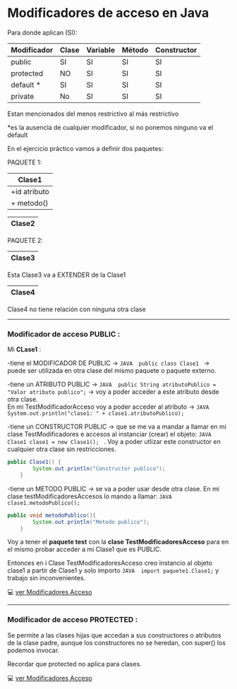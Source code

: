 # Modificadores de acceso en Java

Para donde aplican (SI):

| Modificador | Clase | Variable | Método | Constructor |
| ----------- | ----- | -------- | ------ | ----------- |
| public | SI | SI | SI | SI |
| protected | NO | SI | SI | SI |
| default * | SI | SI | SI | SI |
| private | No | SI | SI | SI |

Estan mencionados del menos restrictivo al más restrictivo

*es la ausencia de cualquier modificador, si no ponemos ninguno va el default

En el ejercicio práctico vamos a definir dos paquetes:

PAQUETE 1:

| Clase1 |
| ------ |
| +id atributo |
| + metodo() |

| Clase2 |
| ------ |

PAQUETE 2:

| Clase3 |
| ------ |

Esta Clase3 va a EXTENDER de la Clase1

| Clase4 |
| ------ |

Clase4 no tiene relación con ninguna otra clase

---

### Modificador de acceso PUBLIC :

Mi **CLase1** :

-tiene el MODIFICADOR DE PUBLIC -> ```JAVA  public class Clase1 ```  -> puede ser  utilizada en otra clase del mismo paquete o paquete externo.

-tiene un ATRIBUTO PUBLIC -> ```JAVA  public String atributoPublico = "Valor atributo publico";``` -> voy a poder acceder a este atributo desde otra clase. <br>
En mi TestModificadorAcceso voy a poder acceder al atributo -> ```JAVA System.out.println("clase1: " + clase1.atributoPublico);```

-tiene un CONSTRUCTOR PUBLIC  -> que se me va a mandar a llamar en mi clase TestModificadores e accesos al instanciar (crear) el objeto: ```JAVA Clase1 clase1 = new Clase1(); ``` . Voy a poder utlizar este constructor en cualquier otra clase sin restricciones.

```JAVA 
public Clase1() {
        System.out.println("Constructor publico");
    }
```    

-tiene un METODO PUBLIC -> se va a poder usar desde otra clase. En mi clase testModificadoresAccesos lo mando a llamar: ```JAVA  clase1.metodoPublico(); ```

```JAVA
public void metodoPublico(){
        System.out.println("Metodo publico");
    }
```


Voy a tener el **paquete test** con la **clase TestModificadoresAcceso** para en el mismo probar acceder a mi Clase1 que es PUBLIC.

Entonces en i Clase TestModificadoresAcceso creo instancio al objeto clase1 a partir de Clase1 y solo importo ```JAVA  import paquete1.Clase1;``` y trabajo sin inconvenientes.

:computer: [ver Modificadores Acceso](https://github.com/eugenia1984/Universidad-Java-Udemy/tree/main/nivel1_leccion12_modificadores_acceso/ModificadoresAcceso)

---

### Modificador de acceso PROTECTED :

Se permite a las clases hijas que accedan a sus constructores o atributos de la clase padre, aunque los constructores no se heredan, con super() los podemos invocar.

Recordar que protected no aplica para clases.


:computer: [ver Modificadores Acceso](https://github.com/eugenia1984/Universidad-Java-Udemy/tree/main/nivel1_leccion12_modificadores_acceso/ModificadoresAccesoProtected)

